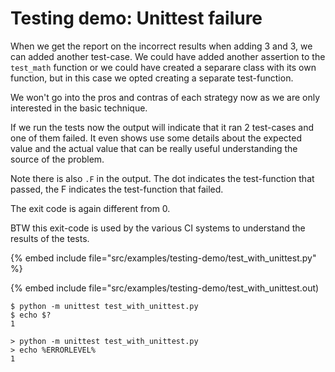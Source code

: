 # Testing demo: Unittest failure


When we get the report on the incorrect results when adding 3 and 3, we can added another test-case.
We could have added another assertion to the `test_math` function or we could have created a separare
class with its own function, but in this case we opted creating a separate test-function.

We won't go into the pros and contras of each strategy now as we are only interested in the basic technique.

If we run the tests now the output will indicate that it ran 2 test-cases and one of them failed. It even shows
use some details about the expected value and the actual value that can be really useful understanding the
source of the problem.

Note there is also `.F` in the output. The dot indicates the test-function that passed, the F indicates
the test-function that failed.

The exit code is again different from 0.

BTW this exit-code is used by the various CI systems to understand the results of the tests.


{% embed include file="src/examples/testing-demo/test_with_unittest.py" %}

{% embed include file="src/examples/testing-demo/test_with_unittest.out)

```
$ python -m unittest test_with_unittest.py
$ echo $?
1
```

```
> python -m unittest test_with_unittest.py
> echo %ERRORLEVEL%
1
```


